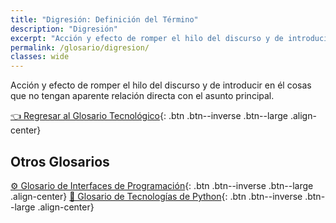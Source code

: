 ```yaml
---
title: "Digresión: Definición del Término"
description: "Digresión"
excerpt: "Acción y efecto de romper el hilo del discurso y de introducir en él cosas que no tengan aparente relación directa con el asunto principal."
permalink: /glosario/digresion/
classes: wide
---
```


Acción y efecto de romper el hilo del discurso y de introducir en él cosas que no tengan aparente relación directa con el asunto principal.

[👈 Regresar al Glosario Tecnológico](/glosario/){: .btn .btn--inverse .btn--large .align-center}

## Otros Glosarios

[⚙ Glosario de Interfaces de Programación](/glosario/completo-interfaces-programacion/){: .btn .btn--inverse .btn--large .align-center}
[🐍 Glosario de Tecnologías de Python](/glosario/completo-tecnologias-python/){: .btn .btn--inverse .btn--large .align-center}